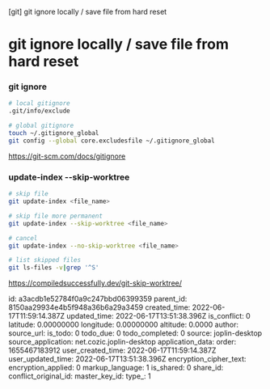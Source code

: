 [git] git ignore locally / save file from hard reset

# git ignore locally / save file from hard reset

### git ignore

```bash
# local gitignore
.git/info/exclude

# global gitignore
touch ~/.gitignore_global
git config --global core.excludesfile ~/.gitignore_global
```

https://git-scm.com/docs/gitignore

### update-index --skip-worktree

```bash
# skip file
git update-index <file_name>

# skip file more permanent
git update-index --skip-worktree <file_name>

# cancel
git update-index --no-skip-worktree <file_name>

# list skipped files
git ls-files -v|grep '^S'
```

https://compiledsuccessfully.dev/git-skip-worktree/


id: a3acdb1e52784f0a9c247bbd06399359
parent_id: 8150aa29934e4b5f948a36b6a29a3459
created_time: 2022-06-17T11:59:14.387Z
updated_time: 2022-06-17T13:51:38.396Z
is_conflict: 0
latitude: 0.00000000
longitude: 0.00000000
altitude: 0.0000
author: 
source_url: 
is_todo: 0
todo_due: 0
todo_completed: 0
source: joplin-desktop
source_application: net.cozic.joplin-desktop
application_data: 
order: 1655467183912
user_created_time: 2022-06-17T11:59:14.387Z
user_updated_time: 2022-06-17T13:51:38.396Z
encryption_cipher_text: 
encryption_applied: 0
markup_language: 1
is_shared: 0
share_id: 
conflict_original_id: 
master_key_id: 
type_: 1